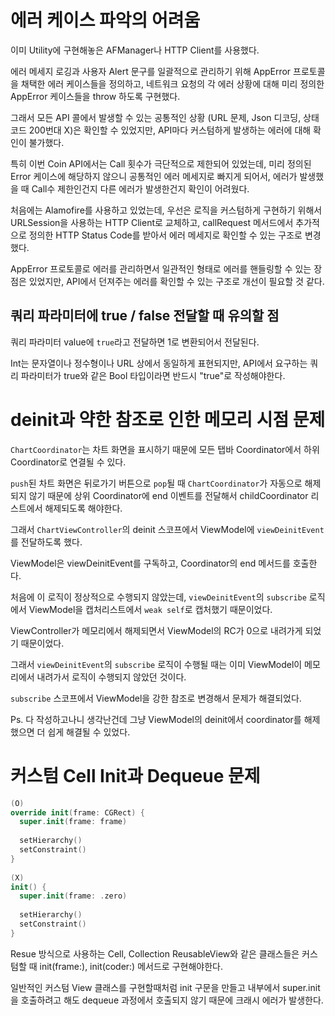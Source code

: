 # 에러 케이스 파악의 어려움

이미 Utility에 구현해놓은 AFManager나 HTTP Client를 사용했다.

에러 메세지 로깅과 사용자 Alert 문구를 일괄적으로 관리하기 위해 AppError 프로토콜을 채택한 에러 케이스들을 정의하고, 네트워크 요청의 각 에러 상황에 대해 미리 정의한 AppError 케이스들을 throw 하도록 구현했다.

그래서 모든 API 콜에서 발생할 수 있는 공통적인 상황 (URL 문제, Json 디코딩, 상태코드 200번대 X)은 확인할 수 있었지만, API마다 커스텀하게 발생하는 에러에 대해 확인이 불가했다.

특히 이번 Coin API에서는 Call 횟수가 극단적으로 제한되어 있었는데, 미리 정의된 Error 케이스에 해당하지 않으니 공통적인 에러 메세지로 빠지게 되어서, 에러가 발생했을 때 Call수 제한인건지 다른 에러가 발생한건지 확인이 어려웠다.

처음에는 Alamofire를 사용하고 있었는데, 우선은 로직을 커스텀하게 구현하기 위해서 URLSession을 사용하는 HTTP Client로 교체하고, callRequest 메서드에서 추가적으로 정의한 HTTP Status Code를 받아서 에러 메세지로 확인할 수 있는 구조로 변경했다.

AppError 프로토콜로 에러를 관리하면서 일관적인 형태로 에러를 핸들링할 수 있는 장점은 있었지만, API에서 던져주는 에러를 확인할 수 있는 구조로 개선이 필요할 것 같다.

## 쿼리 파라미터에 true / false 전달할 때 유의할 점

쿼리 파라미터 value에 `true`라고 전달하면 1로 변환되어서 전달된다.

Int는 문자열이나 정수형이나 URL 상에서 동일하게 표현되지만, API에서 요구하는 쿼리 파라미터가 true와 같은 Bool 타입이라면 반드시 "true"로 작성해야한다.


# deinit과 약한 참조로 인한 메모리 시점 문제

`ChartCoordinator`는 차트 화면을 표시하기 때문에 모든 탭바 Coordinator에서 하위 Coordinator로 연결될 수 있다.

`push`된 차트 화면은 뒤로가기 버튼으로 `pop`될 때 `ChartCoordinator`가 자동으로 해제되지 않기 때문에 상위 Coordinator에 end 이벤트를 전달해서 childCoordinator 리스트에서 해제되도록 해야한다.

그래서 `ChartViewController`의 deinit 스코프에서 ViewModel에 `viewDeinitEvent`를 전달하도록 했다.

ViewModel은 viewDeinitEvent를 구독하고, Coordinator의 end 메서드를 호출한다.

처음에 이 로직이 정상적으로 수행되지 않았는데, `viewDeinitEvent`의 `subscribe` 로직에서 ViewModel을 캡처리스트에서 `weak self`로 캡처했기 때문이었다.

ViewController가 메모리에서 해제되면서 ViewModel의 RC가 0으로 내려가게 되었기 때문이었다.

그래서 `viewDeinitEvent`의 `subscribe` 로직이 수행될 때는 이미 ViewModel이 메모리에서 내려가서 로직이 수행되지 않았던 것이다.

`subscribe` 스코프에서 ViewModel을 강한 참조로 변경해서 문제가 해결되었다.

Ps. 다 작성하고나니 생각난건데 그냥 ViewModel의 deinit에서 coordinator를 해제했으면 더 쉽게 해결될 수 있었다.

# 커스텀 Cell Init과 Dequeue 문제

```swift
(O)
override init(frame: CGRect) {
  super.init(frame: frame)
  
  setHierarchy()
  setConstraint()
}
  
(X)
init() {
  super.init(frame: .zero)
  
  setHierarchy()
  setConstraint()
}
```

Resue 방식으로 사용하는 Cell, Collection ReusableView와 같은 클래스들은 커스텀할 때 init(frame:), init(coder:) 메서드로 구현해야한다.

일반적인 커스텀 View 클래스를 구현할때처럼 init 구문을 만들고 내부에서 super.init을 호출하려고 해도 dequeue 과정에서 호출되지 않기 때문에 크래시 에러가 발생한다.
